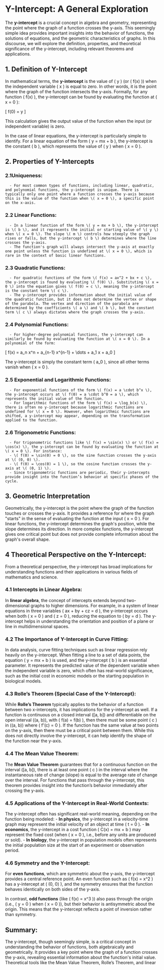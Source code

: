# Y-Intercept: A General Exploration

The **y-intercept** is a crucial concept in algebra and geometry, representing the point where the graph of a function crosses the y-axis. This seemingly simple idea provides important insights into the behavior of functions, the solutions of equations, and the geometric characteristics of graphs. In this discourse, we will explore the definition, properties, and theoretical significance of the y-intercept, including relevant theorems and applications.

## **1. Definition of Y-Intercept**

In mathematical terms, the **y-intercept** is the value of \( y \) (or \( f(x) \)) when the independent variable \( x \) is equal to zero. In other words, it is the point where the graph of the function intersects the y-axis. Formally, for any function \( f(x) \), the y-intercept can be found by evaluating the function at \( x = 0 \):

\[
f(0) = y
\]

This calculation gives the output value of the function when the input (or independent variable) is zero. 

In the case of linear equations, the y-intercept is particularly simple to identify. For a linear equation of the form \( y = mx + b \), the y-intercept is the constant \( b \), which represents the value of \( y \) when \( x = 0 \).

## **2. Properties of Y-Intercepts**

### **2.1Uniqueness**:
      - For most common types of functions, including linear, quadratic, and polynomial functions, the y-intercept is unique. There is typically only one point where a function crosses the y-axis because this is the value of the function when \( x = 0 \), a specific point on the x-axis.

### **2.2 Linear Functions**:
      - In a linear function of the form \( y = mx + b \), the y-intercept is \( b \), and it represents the initial or starting value of \( y \) when \( x = 0 \). The slope \( m \) controls how steeply the graph rises or falls, but the y-intercept \( b \) determines where the line crosses the y-axis.
      - The function's graph will always intersect the y-axis at exactly one point unless the function is undefined at \( x = 0 \), which is rare in the context of basic linear functions.

### **2.3 Quadratic Functions**:

      - For quadratic functions of the form \( f(x) = ax^2 + bx + c \), the y-intercept is found by evaluating \( f(0) \). Substituting \( x = 0 \) into the equation gives \( f(0) = c \), meaning the y-intercept is the constant term \( c \).
      - The y-intercept provides information about the initial value of the quadratic function, but it does not determine the vertex or shape of the parabola. The vertex and direction of the parabola are determined by the coefficients \( a \) and \( b \), but the constant term \( c \) always dictates where the graph crosses the y-axis.

### **2.4 Polynomial Functions**:
      - For higher-degree polynomial functions, the y-intercept can similarly be found by evaluating the function at \( x = 0 \). In a polynomial of the form:
\[
f(x) = a_n x^n + a_{n-1} x^{n-1} + \dots + a_1 x + a_0
\]

   The y-intercept is simply the constant term \( a_0 \), since all other terms vanish when \( x = 0 \).

### **2.5 Exponential and Logarithmic Functions**:
      - For exponential functions of the form \( f(x) = a \cdot b^x \), the y-intercept occurs at \( f(0) = a \cdot b^0 = a \), which represents the initial value of the function.
      - For logarithmic functions of the form \( f(x) = \log_b(x) \), there is often no y-intercept because logarithmic functions are undefined for \( x = 0 \). However, when logarithmic functions are shifted, a y-intercept may appear, depending on the transformation applied to the function.

### **2.6 Trigonometric Functions**:
      - For trigonometric functions like \( f(x) = \sin(x) \) or \( f(x) = \cos(x) \), the y-intercept can be found by evaluating the function at \( x = 0 \). For instance:
      - \( f(0) = \sin(0) = 0 \), so the sine function crosses the y-axis at \( (0, 0) \).
      - \( f(0) = \cos(0) = 1 \), so the cosine function crosses the y-axis at \( (0, 1) \).
      - Since trigonometric functions are periodic, their y-intercepts provide insight into the function’s behavior at specific phases of the cycle.

## **3. Geometric Interpretation**

Geometrically, the y-intercept is the point where the graph of the function touches or crosses the y-axis. It provides a reference for where the graph "starts" in the sense of evaluating the function at the input \( x = 0 \). For linear functions, the y-intercept determines the graph's position, while the slope determines its direction. In more complex functions, the y-intercept gives one critical point but does not provide complete information about the graph's overall shape.

## **4 Theoretical Perspective on the Y-Intercept:**

From a theoretical perspective, the y-intercept has broad implications for understanding functions and their applications in various fields of mathematics and science.

### **4.1 Intercepts in Linear Algebra**:

In **linear algebra**, the concept of intercepts extends beyond two-dimensional graphs to higher dimensions. For example, in a system of linear equations in three variables \( ax + by + cz = d \), the y-intercept occurs when both \( x = 0 \) and \( z = 0 \), reducing the equation to \( by = d \). The y-intercept helps in understanding the orientation and position of a plane or line in multidimensional spaces.

### **4.2 The Importance of Y-Intercept in Curve Fitting**:

In data analysis, curve fitting techniques such as linear regression rely heavily on the y-intercept. When fitting a line to a set of data points, the equation \( y = mx + b \) is used, and the y-intercept \( b \) is an essential parameter. It represents the predicted value of the dependent variable when the independent variable is zero, which often has real-world significance, such as the initial cost in economic models or the starting population in biological models.

### **4.3 Rolle’s Theorem (Special Case of the Y-Intercept)**:

While **Rolle’s Theorem** typically applies to the behavior of a function between two x-intercepts, it has implications for the y-intercept as well. If a function is continuous on a closed interval \([a, b]\) and differentiable on the open interval \((a, b)\), with \( f(a) = f(b) \), then there must be some point \( c \) in \((a, b)\) where \( f'(c) = 0 \). If the function has the same value at two points on the y-axis, then there must be a critical point between them. While this does not directly involve the y-intercept, it can help identify the shape of the function near the y-axis.

### **4.4 The Mean Value Theorem**:

The **Mean Value Theorem** guarantees that for a continuous function on the interval \([a, b]\), there is at least one point \( c \) in the interval where the instantaneous rate of change (slope) is equal to the average rate of change over the interval. For functions that pass through the y-intercept, this theorem provides insight into the function’s behavior immediately after crossing the y-axis.

### **4.5 Applications of the Y-Intercept in Real-World Contexts**:


The y-intercept often has significant real-world meaning, depending on the function being modeled:
      - **In physics**, the y-intercept in a velocity-time graph may represent the initial velocity of an object at time \( t = 0 \).
      - **In economics**, the y-intercept in a cost function \( C(x) = mx + b \) may represent the fixed cost (when \( x = 0 \), i.e., before any units are produced or sold).
      - **In biology**, the y-intercept in population models often represents the initial population size at the start of an experiment or observation period.

### **4.6 Symmetry and the Y-Intercept**:

For **even functions**, which are symmetric about the y-axis, the y-intercept provides a central reference point. An even function such as \( f(x) = x^2 \) has a y-intercept at \( (0, 0) \), and the symmetry ensures that the function behaves identically on both sides of the y-axis.

In contrast, **odd functions** (like \( f(x) = x^3 \)) also pass through the origin (i.e., \( y = 0 \) when \( x = 0 \)), but their behavior is antisymmetric about the origin. This means that the y-intercept reflects a point of inversion rather than symmetry.

## Summary:

The y-intercept, though seemingly simple, is a critical concept in understanding the behavior of functions, both algebraically and geometrically. It provides a key point where the graph of a function crosses the y-axis, revealing essential information about the function's initial value. Theoretical tools like the Mean Value Theorem, Rolle’s Theorem, and linear